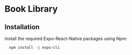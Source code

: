 #  Book Library

## Installation
Install the required Expo-React-Native packages using Npm:

 ```bash
   npm install -g expo-cli
   ```
 
 
